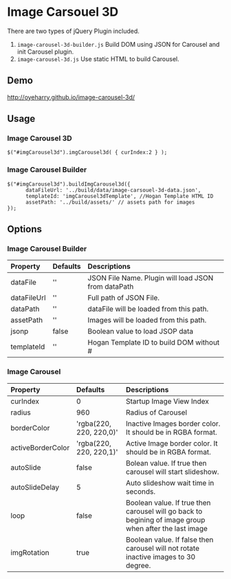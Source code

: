 # Image Carsouel 3D
There are two types of jQuery Plugin included.

1. `image-carousel-3d-builder.js` 
    Build DOM  using JSON for Carousel and init Carousel plugin.
2. `image-carousel-3d.js` 
    Use static HTML to build Carousel.

## Demo
http://oyeharry.github.io/image-carousel-3d/

## Usage

### Image Carousel 3D
`$("#imgCarousel3d").imgCarousel3d( { curIndex:2 } );`

### Image Carousel Builder
```
$("#imgCarousel3d").buildImgCarousel3d({
      dataFileUrl: '../build/data/image-carsouel-3d-data.json', 
      templateId: 'imgCarousel3dTemplate', //Hogan Template HTML ID
      assetPath: '../build/assets/' // assets path for images
});
```

## Options 
### Image Carousel Builder
| Property      | Defaults     | Descriptions                                            |
| :--------     | :--------    |:------------                                            |
| dataFile      | ''           | JSON File Name. Plugin will load JSON from dataPath     |
| dataFileUrl	| ''           | Full path of JSON File.                                 |
| dataPath      | ''           | dataFile will be loaded from this path.                 |
| assetPath     | ''           | Images will be loaded from this path.                   |
| jsonp		    | false        | Boolean value to load JSOP data                         |
| templateId    | ''           | Hogan Template ID to build DOM without #                | 
		
### Image Carousel
| Property                  | Defaults                     | Descriptions |
| :--------                 | :------------------------    | :----------- |
| curIndex	                | 0                            | Startup Image View Index   |
| radius                    | 960                          | Radius of Carousel         |
| borderColor               | 'rgba(220, 220, 220,0)'      | Inactive Images border color. It should be in RGBA format. |
| activeBorderColor		    | 'rgba(220, 220, 220,1)'      | Active Image border color. It should be in RGBA format.  |
| autoSlide                 | false                        | Bolean value. If true then carousel will start slideshow. | 
| autoSlideDelay            | 5                            | Auto slideshow wait time in seconds. | 
| loop                      | false                        | Boolean value. If true then carousel will go back to begining of image group when after the last image | 
| imgRotation               | true                         | Boolean value. If false then carousel will not rotate inactive images to 30 degree.| 
